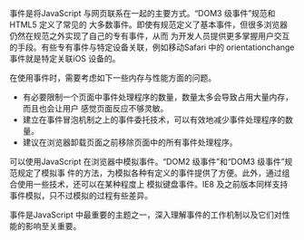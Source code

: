 事件是将JavaScript 与网页联系在一起的主要方式。“DOM3 级事件”规范和HTML5 定义了常见的
大多数事件。即使有规范定义了基本事件，但很多浏览器仍然在规范之外实现了自己的专有事件，从而
为开发人员提供更多掌握用户交互的手段。有些专有事件与特定设备关联，例如移动Safari 中的
orientationchange 事件就是特定关联iOS 设备的。

在使用事件时，需要考虑如下一些内存与性能方面的问题。
- 有必要限制一个页面中事件处理程序的数量，数量太多会导致占用大量内存，而且也会让用户
感觉页面反应不够灵敏。
- 建立在事件冒泡机制之上的事件委托技术，可以有效地减少事件处理程序的数量。
- 建议在浏览器卸载页面之前移除页面中的所有事件处理程序。

可以使用JavaScript 在浏览器中模拟事件。“DOM2 级事件”和“DOM3 级事件”规范规定了模拟事
件的方法，为模拟各种有定义的事件提供了方便。此外，通过组合使用一些技术，还可以在某种程度上
模拟键盘事件。IE8 及之前版本同样支持事件模拟，只不过模拟的过程有些差异。

事件是JavaScript 中最重要的主题之一，深入理解事件的工作机制以及它们对性能的影响至关重要。
